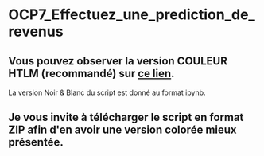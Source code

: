 # OCP7_Effectuez_une_prediction_de_revenus
## Vous pouvez observer la version COULEUR HTLM (recommandé) sur <a href="https://bertrand4.github.io/OCP7_Effectuez_une_prediction_de_revenus/" target="_blank">ce lien</a>.
La version Noir & Blanc du script est donné au format ipynb. 
## Je vous invite à télécharger le script en format ZIP afin d'en avoir une version colorée mieux présentée.

